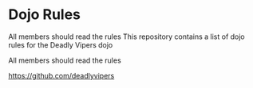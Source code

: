 Dojo Rules
==========
All members should read the rules
This repository contains a list of dojo rules for the Deadly Vipers dojo

All members should read the rules

https://github.com/deadlyvipers

